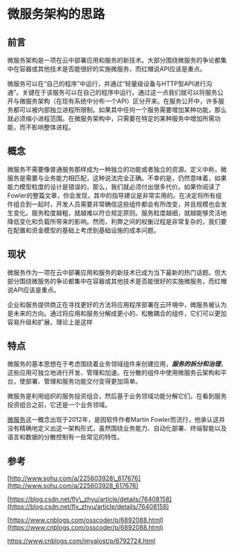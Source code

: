 # 微服务架构的思路

## 前言

微服务架构是一项在云中部署应用和服务的新技术。大部分围绕微服务的争论都集中在容器或其他技术是否能很好的实施微服务，而红帽说API应该是重点。

微服务可以在“自己的程序”中运行，并通过“轻量级设备与HTTP型API进行沟通”。关键在于该服务可以在自己的程序中运行。通过这一点我们就可以将服务公开与微服务架构（在现有系统中分布一个API）区分开来。在服务公开中，许多服务都可以被内部独立进程所限制。如果其中任何一个服务需要增加某种功能，那么就必须缩小进程范围。在微服务架构中，只需要在特定的某种服务中增加所需功能，而不影响整体进程。

## 概念

微服务不需要像普通服务那样成为一种独立的功能或者独立的资源。定义中称，微服务是需要与业务能力相匹配，这种说法完全正确。不幸的是，仍然意味着，如果能力模型粒度的设计是错误的，那么，我们就必须付出很多代价。如果你阅读了Fowler的整篇文章，你会发现，其中的指导建议是非常实用的。在决定将所有组件组合到一起时，开发人员需要非常确信这些组件都会有所改变，并且规模也会发生变化。服务粒度越粗，就越难以符合规定原则。服务粒度越细，就越能够灵活地降低变化和负载所带来的影响。然而，利弊之间的权衡过程是非常复杂的，我们要在配置和资金模型的基础上考虑到基础设施的成本问题。

## 现状

微服务作为一项在云中部署应用和服务的新技术已成为当下最新的热门话题。但大部分围绕微服务的争论都集中在容器或其他技术是否能很好的实施微服务，而红帽说API应该是重点。

企业和服务提供商正在寻找更好的方法将应用程序部署在云环境中，微服务被认为是未来的方向。通过将应用和服务分解成更小的、松散耦合的组件，它们可以更加容易升级和扩展，理论上是这样

## 特点

微服务的基本思想在于考虑围绕着业务领域组件来创建应用，_**服务的拆分和治理**_，这些应用可独立地进行开发、管理和加速。在分散的组件中使用微服务云架构和平台，使部署、管理和服务功能交付变得更加简单。

微服务是利用组织的服务投资组合，然后基于业务领域功能分解它们，在看到服务投资组合之前，它还是一个业务领域。

[微服务](https://baike.baidu.com/item/微服务)这一概念出现于2012年，是因软件作者Martin Fowler而流行，他承认这并没有精确地定义出这一架构形式，虽然围绕业务能力、自动化部署、终端智能以及语言和数据的分散控制有一些常见的特性。

## 参考

[http://www.sohu.com/a/225603928\_617676](http://www.sohu.com/a/225603928_617676)

[https://blog.csdn.net/fly\_zhyu/article/details/76408158](https://blog.csdn.net/fly_zhyu/article/details/76408158)

[https://www.cnblogs.com/osscoder/p/6892088.html](https://www.cnblogs.com/osscoder/p/6892088.html) 

https://www.cnblogs.com/imyalost/p/6792724.html

